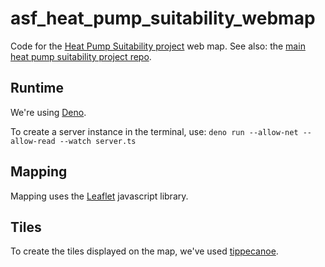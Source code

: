 # asf_heat_pump_suitability_webmap

Code for the [Heat Pump Suitability project](https://www.nesta.org.uk/project/mapping-heat-pump-suitability-across-great-britain/) web map. See also: the [main heat pump suitability project repo](https://github.com/nestauk/asf_heat_pump_suitability).

## Runtime

We're using [Deno](https://deno.com/).

To create a server instance in the terminal, use: `deno run --allow-net --allow-read --watch server.ts`

## Mapping

Mapping uses the [Leaflet](https://leafletjs.com/) javascript library.

## Tiles

To create the tiles displayed on the map, we've used [tippecanoe](https://github.com/mapbox/tippecanoe).

